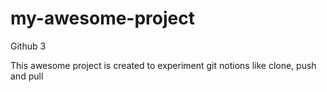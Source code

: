 # my-awesome-project
Github 3

This awesome project is created to experiment git notions like clone, push and pull
